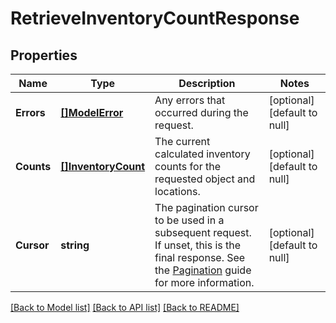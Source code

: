 # RetrieveInventoryCountResponse

## Properties

 Name       | Type                                      | Description                                                                                                                                                                                                         | Notes                        
------------|-------------------------------------------|---------------------------------------------------------------------------------------------------------------------------------------------------------------------------------------------------------------------|------------------------------
 **Errors** | [**[]ModelError**](Error.md)              | Any errors that occurred during the request.                                                                                                                                                                        | [optional] [default to null] 
 **Counts** | [**[]InventoryCount**](InventoryCount.md) | The current calculated inventory counts for the requested object and locations.                                                                                                                                     | [optional] [default to null] 
 **Cursor** | **string**                                | The pagination cursor to be used in a subsequent request. If unset, this is the final response.  See the [Pagination](https://developer.squareup.com/docs/working-with-apis/pagination) guide for more information. | [optional] [default to null] 

[[Back to Model list]](../README.md#documentation-for-models) [[Back to API list]](../README.md#documentation-for-api-endpoints) [[Back to README]](../README.md)

